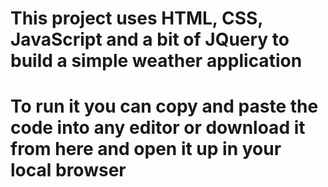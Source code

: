 # This project uses HTML, CSS, JavaScript and a bit of JQuery to build a simple weather application
# To run it you can copy and paste the code into any editor or download it from here and open it up in your local browser
